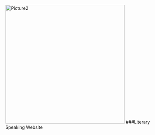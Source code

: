 <img width="381" height="380" alt="Picture2" src="https://github.com/user-attachments/assets/5ad413c2-4e06-456e-bebe-f1e84fe99970" />
###Literary Speaking Website 
